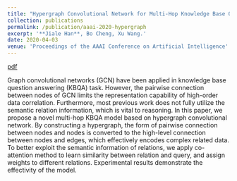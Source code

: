 ```yaml
---
title: "Hypergraph Convolutional Network for Multi-Hop Knowledge Base Question Answering"
collection: publications
permalink: /publication/aaai-2020-hypergraph
excerpt: '**Jiale Han**, Bo Cheng, Xu Wang.'
date: 2020-04-03
venue: 'Proceedings of the AAAI Conference on Artificial Intelligence'
---
```


[pdf](https://ojs.aaai.org/index.php/AAAI/article/view/7172)

Graph convolutional networks (GCN) have been applied in knowledge base question answering (KBQA) task. However, the pairwise connection between nodes of GCN limits the representation capability of high-order data correlation. Furthermore, most previous work does not fully utilize the semantic relation information, which is vital to reasoning. In this paper, we propose a novel multi-hop KBQA model based on hypergraph convolutional network. By constructing a hypergraph, the form of pairwise connection between nodes and nodes is converted to the high-level connection between nodes and edges, which effectively encodes complex related data. To better exploit the semantic information of relations, we apply co-attention method to learn similarity between relation and query, and assign weights to different relations. Experimental results demonstrate the effectivity of the model.